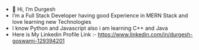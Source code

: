 - 👋 Hi, I’m Durgesh 
- I’m a Full Stack Developer having good Experience in MERN Stack and love learning new Technologies
- I know Python and Javascript also i am learning C++ and Java
- Here is My Linkedin Profile Link :- https://www.linkedin.com/in/durgesh-goswami-129394201


<!---
Durgesh-prog/Durgesh-prog is a ✨ special ✨ repository because its `README.md` (this file) appears on your GitHub profile.
You can click the Preview link to take a look at your changes.
--->

